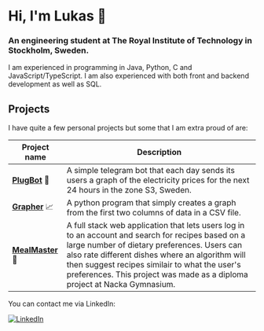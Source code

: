 # Hi, I'm Lukas 👋
### An engineering student at The Royal Institute of Technology in Stockholm, Sweden.

I am experienced in programming in Java, Python, C and JavaScript/TypeScript. I am also experienced with both front and backend development as well as SQL. 

## Projects
I have quite a few personal projects but some that I am extra proud of are:

| Project name                                                                       | Description                                                                                                                        |
|------------------------------------------------------------------------------------|------------------------------------------------------------------------------------------------------------------------------------|
| **[PlugBot](https://github.com/LukeyBit/PlugBot)** 🤖 | A simple telegram bot that each day sends its users a graph of the electricity prices for the next 24 hours in the zone S3, Sweden. |
| **[Grapher](https://github.com/LukeyBit/Grapher)** 📈 | A python program that simply creates a graph from the first two columns of data in a CSV file. |
| **[MealMaster](https://github.com/LukeyBit/Gyarb2023)** 🍕 | A full stack web application that lets users log in to an account and search for recipes based on a large number of dietary preferences. Users can also rate different dishes where an algorithm will then suggest recipes similair to what the user's preferences. This project was made as a diploma project at Nacka Gymnasium. |

You can contact me via LinkedIn:

[![LinkedIn](https://custom-icon-badges.demolab.com/badge/LinkedIn-0A66C2?logo=linkedin-white&logoColor=fff)](https://www.linkedin.com/in/e-l-o-andersson/)

